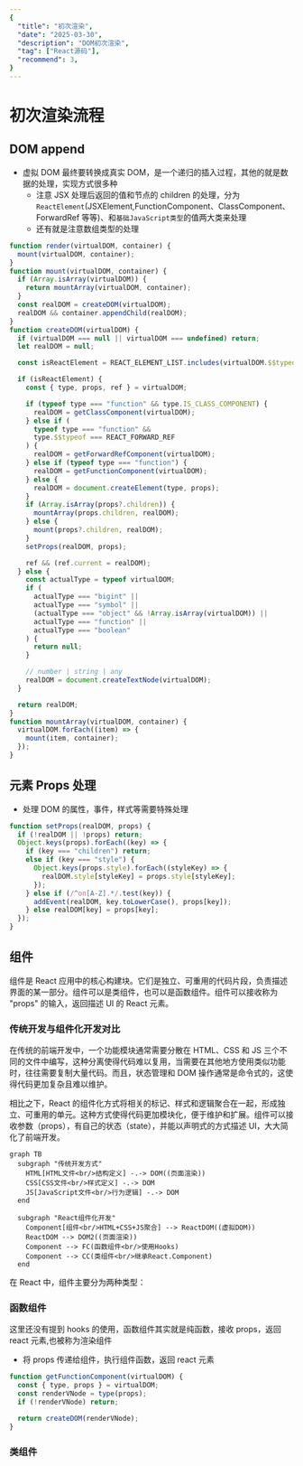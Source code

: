 ```yaml
---
{
  "title": "初次渲染",
  "date": "2025-03-30",
  "description": "DOM初次渲染",
  "tag": ["React源码"],
  "recommend": 3,
}
---
```


# 初次渲染流程

## DOM append

- 虚拟 DOM 最终要转换成真实 DOM，是一个递归的插入过程，其他的就是数据的处理，实现方式很多种
  - 注意 JSX 处理后返回的值和节点的 children 的处理，分为 `ReactElement`(JSXElement,FunctionComponent、ClassComponent、ForwardRef 等等)、和`基础JavaScript类型`的值两大类来处理
  - 还有就是注意数组类型的处理

```js
function render(virtualDOM, container) {
  mount(virtualDOM, container);
}
function mount(virtualDOM, container) {
  if (Array.isArray(virtualDOM)) {
    return mountArray(virtualDOM, container);
  }
  const realDOM = createDOM(virtualDOM);
  realDOM && container.appendChild(realDOM);
}
function createDOM(virtualDOM) {
  if (virtualDOM === null || virtualDOM === undefined) return;
  let realDOM = null;

  const isReactElement = REACT_ELEMENT_LIST.includes(virtualDOM.$$typeof);

  if (isReactElement) {
    const { type, props, ref } = virtualDOM;

    if (typeof type === "function" && type.IS_CLASS_COMPONENT) {
      realDOM = getClassComponent(virtualDOM);
    } else if (
      typeof type === "function" &&
      type.$$typeof === REACT_FORWARD_REF
    ) {
      realDOM = getForwardRefComponent(virtualDOM);
    } else if (typeof type === "function") {
      realDOM = getFunctionComponent(virtualDOM);
    } else {
      realDOM = document.createElement(type, props);
    }
    if (Array.isArray(props?.children)) {
      mountArray(props.children, realDOM);
    } else {
      mount(props?.children, realDOM);
    }
    setProps(realDOM, props);

    ref && (ref.current = realDOM);
  } else {
    const actualType = typeof virtualDOM;
    if (
      actualType === "bigint" ||
      actualType === "symbol" ||
      (actualType === "object" && !Array.isArray(virtualDOM)) ||
      actualType === "function" ||
      actualType === "boolean"
    ) {
      return null;
    }

    // number | string | any
    realDOM = document.createTextNode(virtualDOM);
  }

  return realDOM;
}
function mountArray(virtualDOM, container) {
  virtualDOM.forEach((item) => {
    mount(item, container);
  });
}
```

## 元素 Props 处理

- 处理 DOM 的属性，事件，样式等需要特殊处理

```js
function setProps(realDOM, props) {
  if (!realDOM || !props) return;
  Object.keys(props).forEach((key) => {
    if (key === "children") return;
    else if (key === "style") {
      Object.keys(props.style).forEach((styleKey) => {
        realDOM.style[styleKey] = props.style[styleKey];
      });
    } else if (/^on[A-Z].*/.test(key)) {
      addEvent(realDOM, key.toLowerCase(), props[key]);
    } else realDOM[key] = props[key];
  });
}
```

## 组件

组件是 React 应用中的核心构建块。它们是独立、可重用的代码片段，负责描述界面的某一部分。组件可以是类组件，也可以是函数组件。组件可以接收称为 "props" 的输入，返回描述 UI 的 React 元素。

### 传统开发与组件化开发对比

在传统的前端开发中，一个功能模块通常需要分散在 HTML、CSS 和 JS 三个不同的文件中编写，这种分离使得代码难以复用，当需要在其他地方使用类似功能时，往往需要复制大量代码。而且，状态管理和 DOM 操作通常是命令式的，这使得代码更加复杂且难以维护。

相比之下，React 的组件化方式将相关的标记、样式和逻辑聚合在一起，形成独立、可重用的单元。这种方式使得代码更加模块化，便于维护和扩展。组件可以接收参数（props），有自己的状态（state），并能以声明式的方式描述 UI，大大简化了前端开发。

```mermaid
graph TB
  subgraph "传统开发方式"
    HTML[HTML文件<br/>结构定义] -.-> DOM((页面渲染))
    CSS[CSS文件<br/>样式定义] -.-> DOM
    JS[JavaScript文件<br/>行为逻辑] -.-> DOM
  end

  subgraph "React组件化开发"
    Component[组件<br/>HTML+CSS+JS聚合] --> ReactDOM((虚拟DOM))
    ReactDOM --> DOM2((页面渲染))
    Component --> FC(函数组件<br/>使用Hooks)
    Component --> CC(类组件<br/>继承React.Component)
  end
```

在 React 中，组件主要分为两种类型：

### 函数组件

这里还没有提到 hooks 的使用，函数组件其实就是纯函数，接收 props，返回 react 元素,也被称为渲染组件

- 将 props 传递给组件，执行组件函数，返回 react 元素

```js
function getFunctionComponent(virtualDOM) {
  const { type, props } = virtualDOM;
  const renderVNode = type(props);
  if (!renderVNode) return;

  return createDOM(renderVNode);
}
```

### 类组件
